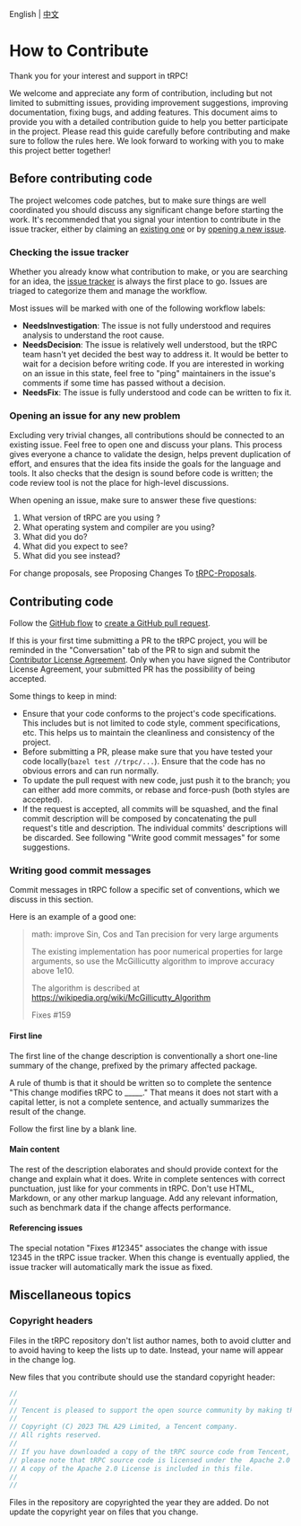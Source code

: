 English | [中文](CONTRIBUTING.zh_CN.md)

# How to Contribute

Thank you for your interest and support in tRPC!

We welcome and appreciate any form of contribution, including but not limited to submitting issues, providing improvement suggestions, improving documentation, fixing bugs, and adding features.
This document aims to provide you with a detailed contribution guide to help you better participate in the project.
Please read this guide carefully before contributing and make sure to follow the rules here.
We look forward to working with you to make this project better together!

## Before contributing code

The project welcomes code patches, but to make sure things are well coordinated you should discuss any significant change before starting the work.
It's recommended that you signal your intention to contribute in the issue tracker, either by claiming an [existing one](https://github.com/trpc-group/trpc/issues) or by [opening a new issue](https://github.com/trpc-group/trpc/issues/new).

### Checking the issue tracker

Whether you already know what contribution to make, or you are searching for an idea, the [issue tracker](https://github.com/trpc-group/trpc/issues) is always the first place to go.
Issues are triaged to categorize them and manage the workflow.

Most issues will be marked with one of the following workflow labels:
- **NeedsInvestigation**: The issue is not fully understood and requires analysis to understand the root cause.
- **NeedsDecision**: The issue is relatively well understood, but the tRPC team hasn't yet decided the best way to address it.
  It would be better to wait for a decision before writing code.
  If you are interested in working on an issue in this state, feel free to "ping" maintainers in the issue's comments if some time has passed without a decision.
- **NeedsFix**: The issue is fully understood and code can be written to fix it.

### Opening an issue for any new problem

Excluding very trivial changes, all contributions should be connected to an existing issue.
Feel free to open one and discuss your plans.
This process gives everyone a chance to validate the design, helps prevent duplication of effort, and ensures that the idea fits inside the goals for the language and tools.
It also checks that the design is sound before code is written; the code review tool is not the place for high-level discussions.

When opening an issue, make sure to answer these five questions:
1. What version of tRPC are you using ?
2. What operating system and compiler are you using?
3. What did you do?
4. What did you expect to see?
5. What did you see instead?

For change proposals, see Proposing Changes To [tRPC-Proposals](https://github.com/trpc-group/trpc/blob/main/proposal/README.md).

## Contributing code

Follow the [GitHub flow](https://docs.github.com/en/get-started/quickstart/github-flow) to [create a GitHub pull request](https://docs.github.com/en/get-started/quickstart/github-flow#create-a-pull-request).

If this is your first time submitting a PR to the tRPC project, you will be reminded in the "Conversation" tab of the PR to sign and submit the [Contributor License Agreement](https://github.com/trpc-group/cla-database/blob/main/Tencent-Contributor-License-Agreement.md).
Only when you have signed the Contributor License Agreement, your submitted PR has the possibility of being accepted.


Some things to keep in mind:
- Ensure that your code conforms to the project's code specifications.
  This includes but is not limited to code style, comment specifications, etc. This helps us to maintain the cleanliness and consistency of the project.
- Before submitting a PR, please make sure that you have tested your code locally(`bazel test //trpc/...`).
  Ensure that the code has no obvious errors and can run normally.
- To update the pull request with new code, just push it to the branch;
  you can either add more commits, or rebase and force-push (both styles are accepted).
- If the request is accepted, all commits will be squashed, and the final commit description will be composed by concatenating the pull request's title and description.
  The individual commits' descriptions will be discarded.
  See following "Write good commit messages" for some suggestions.

### Writing good commit messages

Commit messages in tRPC follow a specific set of conventions, which we discuss in this section.

Here is an example of a good one:


> math: improve Sin, Cos and Tan precision for very large arguments
>
> The existing implementation has poor numerical properties for
> large arguments, so use the McGillicutty algorithm to improve
> accuracy above 1e10.
>
> The algorithm is described at https://wikipedia.org/wiki/McGillicutty_Algorithm
>
> Fixes #159


#### First line

The first line of the change description is conventionally a short one-line summary of the change, prefixed by the primary affected package.

A rule of thumb is that it should be written so to complete the sentence "This change modifies tRPC to _____."
That means it does not start with a capital letter, is not a complete sentence, and actually summarizes the result of the change.

Follow the first line by a blank line.

#### Main content

The rest of the description elaborates and should provide context for the change and explain what it does.
Write in complete sentences with correct punctuation, just like for your comments in tRPC.
Don't use HTML, Markdown, or any other markup language.
Add any relevant information, such as benchmark data if the change affects performance.

#### Referencing issues

The special notation "Fixes #12345" associates the change with issue 12345 in the tRPC issue tracker.
When this change is eventually applied, the issue tracker will automatically mark the issue as fixed.


## Miscellaneous topics

### Copyright headers

Files in the tRPC repository don't list author names, both to avoid clutter and to avoid having to keep the lists up to date.
Instead, your name will appear in the change log.

New files that you contribute should use the standard copyright header:

```cpp
//
//
// Tencent is pleased to support the open source community by making tRPC available.
//
// Copyright (C) 2023 THL A29 Limited, a Tencent company.
// All rights reserved.
//
// If you have downloaded a copy of the tRPC source code from Tencent,
// please note that tRPC source code is licensed under the  Apache 2.0 License,
// A copy of the Apache 2.0 License is included in this file.
//
//
```

Files in the repository are copyrighted the year they are added.
Do not update the copyright year on files that you change.
